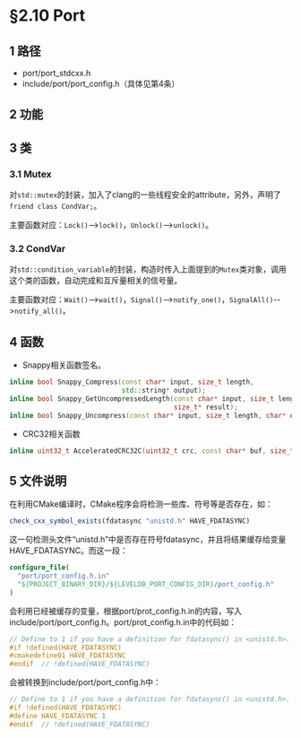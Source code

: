 # §2.10 Port

## 1 路径

* port/port\_stdcxx.h
* include/port/port\_config.h（具体见第4条）

## 2 功能



## 3 类

### 3.1 Mutex

对`std::mutex`的封装，加入了clang的一些线程安全的attribute，另外，声明了`friend class CondVar;`。

主要函数对应：`Lock()`-->`lock()`，`Unlock()`-->`unlock()`。

### 3.2 CondVar

对`std::condition_variable`的封装，构造时传入上面提到的`Mutex`类对象，调用这个类的函数，自动完成和互斥量相关的信号量。

主要函数对应：`Wait()`-->`wait()`，`Signal()`-->`notify_one()`，`SignalAll()`-->`notify_all()`。

## 4 函数

* Snappy相关函数签名。

```cpp
inline bool Snappy_Compress(const char* input, size_t length,
                            std::string* output);
inline bool Snappy_GetUncompressedLength(const char* input, size_t length,
                                         size_t* result);
inline bool Snappy_Uncompress(const char* input, size_t length, char* output);
```

* CRC32相关函数

```cpp
inline uint32_t AcceleratedCRC32C(uint32_t crc, const char* buf, size_t size);
```

## 5 文件说明

在利用CMake编译时，CMake程序会将检测一些库、符号等是否存在，如：

```cmake
check_cxx_symbol_exists(fdatasync "unistd.h" HAVE_FDATASYNC)
```

这一句检测头文件“unistd.h”中是否存在符号fdatasync，并且将结果缓存给变量HAVE_FDATASYNC。而这一段：

```cmake
configure_file(
  "port/port_config.h.in"
  "${PROJECT_BINARY_DIR}/${LEVELDB_PORT_CONFIG_DIR}/port_config.h"
)
```

会利用已经被缓存的变量，根据port/prot\_config.h.in的内容，写入include/port/port\_config.h。port/prot\_config.h.in中的代码如：

```cpp
// Define to 1 if you have a definition for fdatasync() in <unistd.h>.
#if !defined(HAVE_FDATASYNC)
#cmakedefine01 HAVE_FDATASYNC
#endif  // !defined(HAVE_FDATASYNC)
```

会被转换到include/port/port\_config.h中：

```cpp
// Define to 1 if you have a definition for fdatasync() in <unistd.h>.
#if !defined(HAVE_FDATASYNC)
#define HAVE_FDATASYNC 1
#endif  // !defined(HAVE_FDATASYNC)
```

